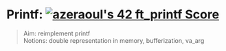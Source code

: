 # Printf: [![azeraoul's 42 ft_printf Score](https://badge42.vercel.app/api/v2/cl1rl7l1g002509jpt6ryce3j/project/2073557)](https://github.com/JaeSeoKim/badge42) <br>
> Aim: reimplement printf <br>
> Notions: double representation in memory, bufferization, va_arg
